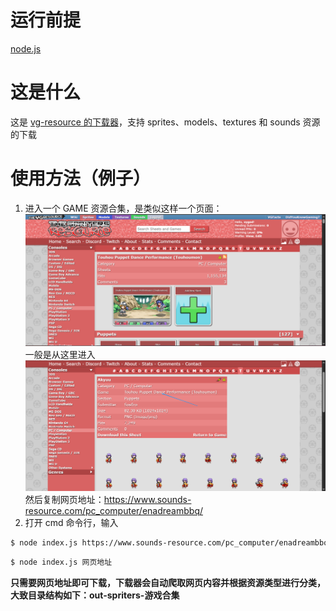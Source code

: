 # 运行前提

[node.js](https://nodejs.org/en)

# 这是什么

这是 [vg-resource 的下载器](https://www.vg-resource.com/)，支持 sprites、models、textures 和 sounds 资源的下载

# 使用方法（例子）

1. 进入一个 GAME 资源合集，是类似这样一个页面：
   ![alt text](images\image1.png)
   一般是从这里进入
   ![alt text](images\image2.png)
   然后复制网页地址：https://www.sounds-resource.com/pc_computer/enadreambbq/
2. 打开 cmd 命令行，输入

```sh
$ node index.js https://www.sounds-resource.com/pc_computer/enadreambbq/
```

```sh
$ node index.js 网页地址
```

**只需要网页地址即可下载，下载器会自动爬取网页内容并根据资源类型进行分类，大致目录结构如下：out-spriters-游戏合集**
